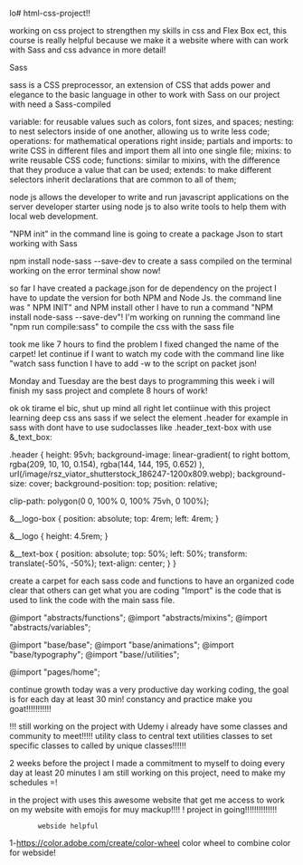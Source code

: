 lo# html-css-project!!

working on css project to strengthen my skills in css and Flex Box ect,
this course is really helpful because we make it a website where with can work with Sass and css advance in more detail!


Sass

sass is a CSS preprocessor, an extension of CSS that adds power and elegance to the basic language 
in other to work with Sass on our project with need a Sass-compiled

variable: for reusable values such as colors, font sizes, and spaces;
nesting: to nest selectors inside of one another, allowing us to write less code;
operations: for mathematical operations  right inside;
partials and imports: to write CSS in different files and import them all into one single file;
mixins: to write reusable CSS code;
functions: similar to mixins, with the difference that they produce a value that can be used;
extends: to make different selectors inherit declarations that are common to all of them;

node js allows the developer to write and run  javascript applications on the server developer starter using node js
to also write tools to help them with local web development.

"NPM init" in the command line is going to create a package Json to start working with Sass

 npm install node-sass --save-dev to create a  sass compiled on the terminal
 working on the error terminal show now!

 so far I have created a package.json for de dependency on the project  I have to update the version for both NPM and Node Js.
 the command line was " NPM INIT" and NPM install other I have to run a command "NPM install node-sass --save-dev"!
 I'm  working on running the command line "npm run compile:sass" to compile the css with the sass file 

 took me like 7 hours to find the problem  I fixed changed the name of the carpet! let continue
 if I want to watch my code with the command line like "watch sass function I have to add -w to the script on packet json!

 Monday and Tuesday are the best days to programming this week i will finish my sass project and complete 8 hours of work!

 ok ok tirame el bic, shut up mind all right let contiinue with this project learning deep css ans sass 
 if we select the element .header for example in sass with dont have to use sudoclasses like .header_text-box with use &_text_box:

 .header {
  height: 95vh;
  background-image: linear-gradient(
      to right bottom,
      rgba(209, 10, 10, 0.154),
      rgba(144, 144, 195, 0.652)
    ),
    url(/image/rsz_viator_shutterstock_186247-1200x809.webp);
  background-size: cover;
  background-position: top;
  position: relative;

  clip-path: polygon(0 0, 100% 0, 100% 75vh, 0 100%);

  &__logo-box {
    position: absolute;
    top: 4rem;
    left: 4rem;
  }

  &__logo {
    height: 4.5rem;
  }

  &__text-box {
    position: absolute;
    top: 50%;
    left: 50%;
    transform: translate(-50%, -50%);
    text-align: center;
  }
}


create a carpet for each sass code and functions to have an organized code clear that others can get what you are coding "Import" is the code that is used to link the code with the main sass file.

@import "abstracts/functions";
@import "abstracts/mixins";
@import "abstracts/variables";

@import "base/base";
@import "base/animations";
@import "base/typography";
@import "base//utilities";

@import "pages/home";


continue growth today was a very productive day working coding, the goal is for each day at least 30 min!  constancy and practice make you goat!!!!!!!!!!!

!!!
still working on the  project with  Udemy i  already have some classes and community to meet!!!!!
utility class to central text utilities classes to set specific classes to called by unique classes!!!!!!


2 weeks before the project I made a commitment to myself to doing every day at least 20 minutes
I am still working on this project, need to make my schedules =!


in the project with uses this awesome website that get me access to work on my website with emojis for muy mackup!!!!
! project in going!!!!!!!!!!!!!!


           webside helpful
1-https://color.adobe.com/create/color-wheel
color wheel to combine color for webside!
